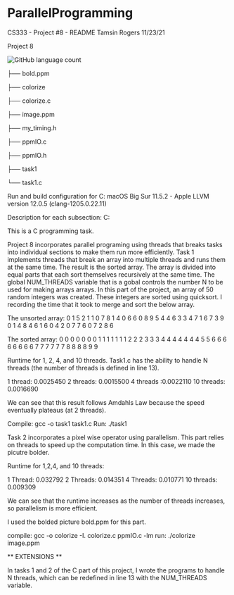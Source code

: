 # ParallelProgramming
CS333 - Project #8 - README
Tamsin Rogers
11/23/21

Project 8

![GitHub language count](https://img.shields.io/github/languages/count/tamsinrogers/ParallelProgramming)

├── bold.ppm

├── colorize

├── colorize.c

├── image.ppm

├── my_timing.h

├── ppmIO.c

├── ppmIO.h

├── task1

└── task1.c


Run and build configuration for C:
macOS Big Sur 11.5.2 - Apple LLVM version 12.0.5 (clang-1205.0.22.11)

Description for each subsection:
C:

This is a C programming task. 

Project 8 incorporates parallel programing using threads that breaks tasks into individual sections 
to make them run more efficiently. Task 1 implements threads that break an array into multiple threads 
and runs them at the same time.  The result is the sorted array.  The array is divided into equal parts 
that each sort themselves recursively at the same time. The global NUM_THREADS variable that is a gobal 
controls the number N to be used for making arrays arrays. In this part of the project, an array of 50 
random integers was created.  These integers are sorted using quicksort.  I recording the time that it took
to merge and sort the below array.

The unsorted array:
0 1 5 2 1 1 0 7 8 1 4 0 6 6 0 8 9 5 4 4 6 3 3 4 7 1 6 7 3 9 0 1 4 8 4 6 1 6 0 4 2 0 7 7 6 0 7 2 8 6 

The sorted array:
0 0 0 0 0 0 0 1 1 1 1 1 1 1 2 2 2 3 3 3 4 4 4 4 4 4 4 5 5 6 6 6 6 6 6 6 6 7 7 7 7 7 7 8 8 8 8 9 9 

Runtime for 1, 2, 4, and 10 threads. Task1.c has the ability to handle N threads (the number of threads 
is defined in line 13). 

1 thread: 0.0025450
2 threads: 0.0015500
4 threads :0.0022110
10 threads: 0.0016690

We can see that this result follows Amdahls Law because the speed eventually plateaus (at 2 threads).

Compile: gcc -o task1 task1.c
Run: ./task1


Task 2 incorporates a pixel wise operator using parallelism. This part relies on threads to speed 
up the computation time. In this case, we made the picutre bolder. 

Runtime for 1,2,4, and 10 threads:

1 Thread: 0.032792
2 Threads: 0.014351
4 Threads: 0.010771
10 threads: 0.009309

We can see that the runtime increases as the number of threads increases, so parallelism is more efficient.

I used the bolded picture bold.ppm for this part.


compile: gcc -o colorize -I. colorize.c ppmIO.c -lm
run:  ./colorize image.ppm 

** EXTENSIONS **

In tasks 1 and 2 of the C part of this project, I wrote the programs to handle N threads, which can be redefined in line 13 with the NUM_THREADS variable.



